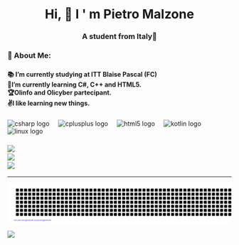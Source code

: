 <br clear="both">

<h1 align="center">Hi, 👋 I ' m Pietro Malzone</h1>

###

<h3 align="center">A student from Italy🏫</h3>

###

<h3 align="left">💫 About Me:</h3>

###

<h4 align="left">📚 I’m currently studying at ITT Blaise Pascal (FC)<br>🌱I’m currently learning C#, C++ and HTML5.<br>🏆Olinfo and Olicyber partecipant.<br>✌I like learning new things.</h4>

###




<div align="left">
  <img src="https://cdn.jsdelivr.net/gh/devicons/devicon/icons/csharp/csharp-original.svg" height="40" alt="csharp logo"  />
  <img width="12" />
  <img src="https://cdn.jsdelivr.net/gh/devicons/devicon/icons/cplusplus/cplusplus-original.svg" height="40" alt="cplusplus logo"  />
  <img width="12" />
  <img src="https://cdn.jsdelivr.net/gh/devicons/devicon/icons/html5/html5-original.svg" height="40" alt="html5 logo"  />
  <img width="12" />
  <img src="https://cdn.jsdelivr.net/gh/devicons/devicon/icons/kotlin/kotlin-original.svg" height="40" alt="kotlin logo"  />
  <img width="12" />
  <img src="https://cdn.jsdelivr.net/gh/devicons/devicon/icons/linux/linux-original.svg" height="40" alt="linux logo"  />
</div>

###

![](https://github-readme-stats.vercel.app/api?username=Pit17&theme=tokyonight&hide_border=false&include_all_commits=false&count_private=false)<br/>
![](https://github-readme-streak-stats.herokuapp.com/?user=Pit17&theme=tokyonight&hide_border=false)<br/>
![](https://github-readme-stats.vercel.app/api/top-langs/?username=Pit17&theme=tokyonight&hide_border=false&include_all_commits=false&count_private=false&layout=compact)

---



![gitartwork](gitartwork.svg)


[![](https://visitcount.itsvg.in/api?id=Pit17&icon=7&color=0)](https://visitcount.itsvg.in)



<!-- Proudly created with GPRM ( https://gprm.itsvg.in ) -->
